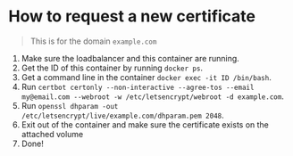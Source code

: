 # How to request a new certificate

> This is for the domain `example.com`

1. Make sure the loadbalancer and this container are running.
2. Get the ID of this container by running `docker ps`.
3. Get a command line in the container `docker exec -it ID /bin/bash`.
4. Run `certbot certonly --non-interactive --agree-tos --email my@email.com --webroot -w /etc/letsencrypt/webroot -d example.com`.
5. Run `openssl dhparam -out /etc/letsencrypt/live/example.com/dhparam.pem 2048`.
6. Exit out of the container and make sure the certificate exists on the attached volume
7. Done!
